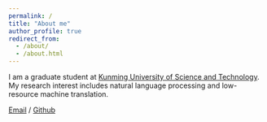 ```yaml
---
permalink: /
title: "About me"
author_profile: true
redirect_from: 
  - /about/
  - /about.html
---
```

I am a graduate student at [Kunming University of Science and Technology](https://www.kmust.edu.cn/). My research interest includes natural language processing and low-resource machine translation. 

[Email](guozr_kust@foxmail.com) / [Github](https://github.com/clemenze76)
